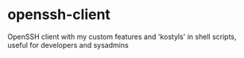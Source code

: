 openssh-client
==============

OpenSSH client with my custom features and 'kostyls' in shell scripts, useful for developers and sysadmins